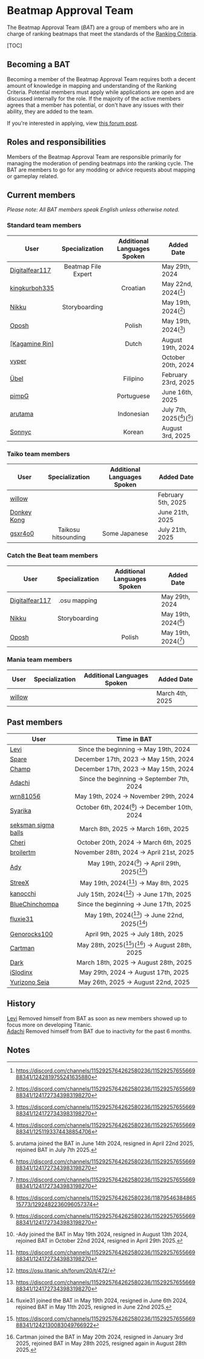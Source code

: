 # Beatmap Approval Team

The Beatmap Approval Team (_BAT_) are a group of members who are in charge of ranking beatmaps that meet the standards of the [Ranking Criteria](https://github.com/osuTitanic/wiki/blob/main/wiki/Ranking_Criteria/en.md).

[TOC]

## Becoming a BAT

Becoming a member of the Beatmap Approval Team requires both a decent amount of knowledge in mapping and understanding of the Ranking Criteria. Potential members must apply while applications are open and are discussed internally for the role. If the majority of the active members agrees that a member has potential, or don't have any issues with their ability, they are added to the team.

If you're interested in applying, view [this forum post](https://osu.titanic.sh/forum/13/t/2/).


## Roles and responsibilities

Members of the Beatmap Approval Team are responsible primarily for managing the moderation of pending beatmaps into the ranking cycle. The BAT are members to go for any modding or advice requests about mapping or gameplay related.


## Current members

*Please note: All BAT members speak English unless otherwise noted.*


### Standard team members

User                                           |   Specialization    | Additional Languages Spoken | Added Date
-----------------------------------------------|:-------------------:|:---------------------------:|----------------------------
[Digitalfear117](https://osu.titanic.sh/u/809) | Beatmap File Expert |                             | May 29th, 2024
[kingkurboh335](https://osu.titanic.sh/u/810)  |                     |          Croatian           | May 22nd, 2024([^3])
[Nikku](https://osu.titanic.sh/u/811)          |    Storyboarding    |                             | May 19th, 2024([^1])
[Oposh](https://osu.titanic.sh/u/829)          |                     |           Polish            | May 19th, 2024([^1])
[[Kagamine Rin]](https://osu.titanic.sh/u/813) |                     |            Dutch            | August 19th, 2024
[vyper](https://osu.titanic.sh/u/69)           |                     |                             | October 20th, 2024
[Übel](https://osu.titanic.sh/u/593)           |                     |          Filipino           | February 23rd, 2025
[pimpG](https://osu.titanic.sh/u/2719)         |                     |         Portuguese          | June 16th, 2025
[arutama](https://osu.titanic.sh/u/905)        |                     |         Indonesian          | July 7th, 2025([^4])([^10])
[Sonnyc](https://osu.titanic.sh/u/3041)        |                     |           Korean            | August 3rd, 2025


### Taiko team members

User                                         |   Specialization    | Additional Languages Spoken | Added Date
---------------------------------------------|:-------------------:|:---------------------------:|-------------------
[willow](https://osu.titanic.sh/u/1088)      |                     |                             | February 5th, 2025
[Donkey Kong](https://osu.titanic.sh/u/1091) |                     |                             | June 21th, 2025
[gsxr4o0](https://osu.titanic.sh/u/2883)     | Taikosu hitsounding |        Some Japanese        | July 21th, 2025


### Catch the Beat team members

User                                           | Specialization | Additional Languages Spoken | Added Date
-----------------------------------------------|:--------------:|:---------------------------:|---------------------
[Digitalfear117](https://osu.titanic.sh/u/809) |  .osu mapping  |                             | May 29th, 2024
[Nikku](https://osu.titanic.sh/u/811)          | Storyboarding  |                             | May 19th, 2024([^1])
[Oposh](https://osu.titanic.sh/u/829)          |                |           Polish            | May 19th, 2024([^1])


### Mania team members

User                                    | Specialization | Additional Languages Spoken | Added Date
----------------------------------------|:--------------:|:---------------------------:|----------------
[willow](https://osu.titanic.sh/u/1088) |                |                             | March 4th, 2025


## Past members

User                                                 |                   Time in BAT
-----------------------------------------------------|:----------------------------------------------:
[Levi](https://osu.titanic.sh/u/2)                   |      Since the beginning -> May 19th, 2024
[Spare](https://osu.titanic.sh/u/92)                 |      December 17th, 2023 -> May 15th, 2024
[Champ](https://osu.titanic.sh/u/96)                 |      December 17th, 2023 -> May 15th, 2024
[Adachi](https://osu.titanic.sh/u/39)                |   Since the beginning -> September 7th, 2024
[wrn81056](https://osu.titanic.sh/u/645)             |      May 19th, 2024 -> November 29th, 2024
[Syarika](https://osu.titanic.sh/u/1730)             | October 6th, 2024([^7]) -> December 10th, 2024
[seksman sigma balls](https://osu.titanic.sh/u/2153) |       March 8th, 2025 -> March 16th, 2025
[Cheri](https://osu.titanic.sh/u/1753)               |      October 20th, 2024 -> March 6th, 2025
[broilertm](https://osu.titanic.sh/u/989)            |     November 28th, 2024 -> April 21st, 2025
[Ady](https://osu.titanic.sh/u/821)                  | May 19th, 2024([^1]) -> April 29th, 2025([^6])
[StreeX](https://osu.titanic.sh/u/67)                |      May 19th, 2024([^1]) -> May 8th, 2025
[kanocchi](https://osu.titanic.sh/u/943)             |    July 15th, 2024([^5]) -> June 17th, 2025
[BlueChinchompa](https://osu.titanic.sh/u/40)        |     Since the beginning -> June 17th, 2025
[fluxie31](https://osu.titanic.sh/u/517)             |  May 19th, 2024([^1]) -> June 22nd, 2025([^8])
[Genorocks100](https://osu.titanic.sh/u/1853)        |       April 9th, 2025 -> July 18th, 2025
[Cartman](https://osu.titanic.sh/u/857)              | May 28th, 2025([^2])([^9]) -> August 28th, 2025
[Dark](https://osu.titanic.sh/u/812)                 |      March 18th, 2025 -> August 28th, 2025
[iSlodinx](https://osu.titanic.sh/u/869)             |       May 29th, 2024 -> August 17th, 2025
[Yurizono Seia](https://osu.titanic.sh/u/2168)       |       May 26th, 2025 -> August 22nd, 2025


## History

[Levi](https://osu.titanic.sh/u/2) Removed himself from BAT as soon as new members showed up to focus more on developing Titanic.  
[Adachi](https://osu.titanic.sh/u/39) Removed himself from BAT due to inactivity for the past 6 months.


## Notes

[^1]: https://discord.com/channels/1152925764262580236/1152925765566988341/1241727343983198270
[^2]: https://discord.com/channels/1152925764262580236/1152925765566988341/1242130083049766922
[^3]: https://discord.com/channels/1152925764262580236/1152925765566988341/1242819755241635880
[^4]: https://discord.com/channels/1152925764262580236/1152925765566988341/1251193374438854706
[^5]: https://osu.titanic.sh/forum/20/t/472/
[^6]: -Ady joined the BAT in May 19th 2024, resigned in August 13th 2024, rejoined BAT in October 22nd 2024, resigned in April 29th 2025.
[^7]: https://discord.com/channels/1152925764262580236/1187954638486515773/1292482236096057374
[^8]: fluxie31 joined the BAT in May 19th 2024, resigned in June 6th 2024, rejoined BAT in May 11th 2025, resigned in June 22nd 2025.
[^9]: Cartman joined the BAT in May 20th 2024, resigned in January 3rd 2025, rejoined BAT in May 28th 2025, resigned again in August 28th 2025.
[^10]: arutama joined the BAT in June 14th 2024, resigned in April 22nd 2025, rejoined BAT in July 7th 2025.

<!-- I used https://web.archive.org/web/20120614084710/http://osu.ppy.sh/wiki/Beatmap_Appreciation_Team as a base -Nikku-->
